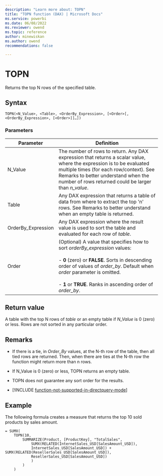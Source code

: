 ```yaml
---
description: "Learn more about: TOPN"
title: "TOPN function (DAX) | Microsoft Docs"
ms.service: powerbi 
ms.date: 06/08/2022
ms.reviewer: owend
ms.topic: reference
author: minewiskan
ms.author: owend 
recommendations: false

---
```

# TOPN

Returns the top N rows of the specified table.  
  
## Syntax  
  
```dax
TOPN(<N_Value>, <Table>, <OrderBy_Expression>, [<Order>[, <OrderBy_Expression>, [<Order>]]…])  
```
  
### Parameters

|Parameter|Definition|  
|-------------|--------------|  
|N_Value|The number of rows to return. Any DAX expression that returns a scalar value, where the expression is to be evaluated multiple times (for each row/context). See Remarks to better understand when the number of rows returned could be larger than *n_value*.  |  
|Table|Any DAX expression that returns a table of data from where to extract the top 'n' rows. See Remarks to better understand when an empty table is returned.  |  
|OrderBy_Expression|Any DAX expression where the result value is used to sort the table and evaluated for each row of *table*.  |
|Order|(Optional) A value that specifies how to sort *orderBy_expression* values:<br /><br /> - **0** (zero) or  **FALSE**. Sorts in descending order of values of *order_by*. Default when *order* parameter is omitted. <br /><br /> - **1** or **TRUE**. Ranks in ascending order of *order_by*.|
  
## Return value

A table with the top N rows of *table* or an empty table if *N_Value* is 0 (zero) or less. Rows are not sorted in any particular order.  
  
## Remarks  
  
- If there is a tie, in *Order_By* values, at the N-th row of the table, then all tied rows are returned. Then, when there are ties at the N-th row the function might return more than n rows.  
  
- If N_Value is 0 (zero) or less, TOPN returns an empty table.  
  
- TOPN does not guarantee any sort order for the results.  

- [!INCLUDE [function-not-supported-in-directquery-mode](includes/function-not-supported-in-directquery-mode.md)]

## Example

The following formula creates a measure that returns the top 10 sold products by sales amount.  
  
```dax
= SUMX(
    TOPN(10, 
        SUMMARIZE(Product, [ProductKey], "TotalSales", 
            SUMX(RELATED(InternetSales_USD[SalesAmount_USD]), 
            InternetSales_USD[SalesAmount_USD]) + SUMX(RELATED(ResellerSales_USD[SalesAmount_USD]), 
            ResellerSales_USD[SalesAmount_USD])
            )
        )
    )  
```
